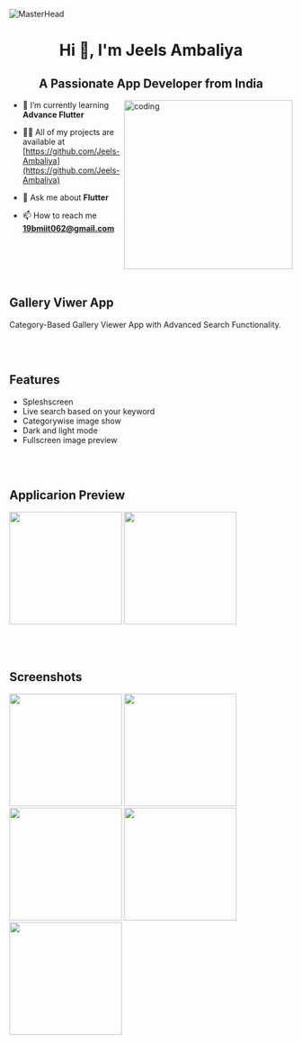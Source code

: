 ![MasterHead](https://cdn.go2topit.com/assets/img/service-details/17_Mobile%20App%20Development.gif)
<h1 align="center">Hi 👋, I'm Jeels Ambaliya</h1>
<h2 align="center">A Passionate App Developer from India</h2>
<img align="right" alt="coding" width="300" src="https://media2.giphy.com/media/qgQUggAC3Pfv687qPC/giphy.gif">

- 🌱 I’m currently learning **Advance Flutter**

- 👨‍💻 All of my projects are available at [https://github.com/Jeels-Ambaliya](https://github.com/Jeels-Ambaliya)

- 💬 Ask me about **Flutter**

- 📫 How to reach me **19bmiit062@gmail.com**

<br /><br /><br /><br />

## Gallery Viwer App

Category-Based Gallery Viewer App with Advanced Search Functionality.

<br /><br />


## Features

- Spleshscreen
- Live search based on your keyword
- Categorywise image show
- Dark and light mode
- Fullscreen image preview

<br /><br />


## Applicarion Preview
 
<img src = "https://github.com/Jeels-Ambaliya/gallery_App_flutter/assets/123535768/6b09d246-3d42-40b0-9882-d8e0fc42f2eb" width = "200px">        <img src = "https://github.com/Jeels-Ambaliya/gallery_App_flutter/assets/123535768/6ac7b62d-4861-438a-9967-401556cce4e2" width = "200px">

<br /><br />


## Screenshots

<img src = "https://github.com/Jeels-Ambaliya/gallery_App_flutter/assets/123535768/392a7332-31d9-4be8-9e7a-37808378b421" width = "200px">        <img src = "https://github.com/Jeels-Ambaliya/gallery_App_flutter/assets/123535768/0773446d-febb-4a2b-a75d-08e1dd855dd3" width = "200px">        <img src = "https://github.com/Jeels-Ambaliya/gallery_App_flutter/assets/123535768/7050020e-7cfe-4a0e-a9a7-541f7c6b6a5a" width = "200px">        <img src = "https://github.com/Jeels-Ambaliya/gallery_App_flutter/assets/123535768/63305f0c-4fa9-4d76-aeba-e2457d8b5604" width = "200px">        <img src = "https://github.com/Jeels-Ambaliya/gallery_App_flutter/assets/123535768/0182f337-5a70-4c11-8e04-19ce128b8fff" width = "200px">
